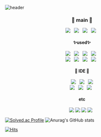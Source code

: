 ![header](https://capsule-render.vercel.app/api?type=Cylinder&color=auto&height=70&section=footer&text=🛠TechStack🛠&fontSize=30&animation=twinkling)


<h3 align="center"> 🌱 main 🌱</h3> 
<p align="center">
<img src="https://img.shields.io/badge/Android-3DDC84?style=flat-square&logo=Android&logoColor=white"/> </a> &nbsp
<img src="https://img.shields.io/badge/Kotlin-7F52FF?style=flat-square&logo=Kotlin&logoColor=white"/> &nbsp
<img src="https://img.shields.io/badge/Python-3776AB?style=flat-square&logo=Python&logoColor=white"/></a> &nbsp 
<img src="https://img.shields.io/badge/Java-007396?style=flat-square&logo=Java&logoColor=white"/></a> &nbsp 
</p>

<h4 align="center">  ✨used✨ </h4> 
<p align="center">
<img src="https://img.shields.io/badge/C++-3776AB?style=flat-square&logo=c%2B%2B&logoColor=white"/></a> &nbsp 
<img src="https://img.shields.io/badge/Node.js-339933?style=flat-square&logo=Node.js&logoColor=white"/></a> &nbsp 
<img src="https://img.shields.io/badge/Spring-6DB33F?style=flat-square&logo=Spring&logoColor=white"/></a> &nbsp
<img src="https://img.shields.io/badge/HTML5-E34F26?style=flat-square&logo=HTML5&logoColor=white"/></a> &nbsp </br> 
<img src="https://img.shields.io/badge/CSS3-1572B6?style=flat-square&logo=CSS3&logoColor=white"/></a> &nbsp
<img src="https://img.shields.io/badge/JavaScript-F7DF1E?style=flat-square&logo=JavaScript&logoColor=white"/></a> &nbsp
<img src="https://img.shields.io/badge/Vue.js-4FC08D?style=flat-square&logo=Vue.js&logoColor=white"/></a> &nbsp 
<img src="https://img.shields.io/badge/React-61DAFB?style=flat-square&logo=React&logoColor=black"/></a> &nbsp 
   
</p>
<h4 align="center"> 💞️ IDE 💞️ </h4> 
<p align="center">
</a> &nbsp
<img src="https://img.shields.io/badge/Eclipse-2C2255?style=flat-square&logo=Eclipse&logoColor=white"/></a> &nbsp
<img src="https://img.shields.io/badge/Jupyter-F37626?style=flat-square&logo=Jupyter&logoColor=white"/></a> &nbsp 
<img src="https://img.shields.io/badge/Visual Studio-5C2D91?style=flat-square&logo=Visual Studio&logoColor=white"/></a> &nbsp
</br> 
<img src="https://img.shields.io/badge/Visual Studio Code-007ACC?style=flat-square&logo=Visual Studio Code&logoColor=white"/></a> &nbsp
<img src="https://img.shields.io/badge/IntelliJ IDEA-000000?style=flat-square&logo=IntelliJ IDEA&logoColor=white"/></a> &nbsp
<img src="https://img.shields.io/badge/PyCharm-000000?style=flat-square&logo=PyCharm&logoColor=white"/></a> &nbsp 
</p>

<h4 align="center">etc</h4>
<p align="center">
   <a href="https://osnim.tistory.com//"><img src="https://img.shields.io/badge/Tstory%20-000000?style=flat-square&logo=D-Wave Systems&logoColor=white&link=https://osnim.tistory.com"/></a>
  <a href="https://osnim.github.io//"><img src="https://img.shields.io/badge/Git%20Blog-222222?style=flat-square&logo=GitHub-Pages&logoColor=white"/></a>
  <a href="mailto:osnim0320@gmail.com"><img src="https://img.shields.io/badge/Gmail-d14836?style=flat-square&logo=Gmail&logoColor=white&link=mailto:osnim0320@gmail.com"/></a>
  <img src="https://img.shields.io/badge/Jekyll-CC0000?style=flat-square&logo=Jekyll&logoColor=white"/></a> &nbsp 
</p>

[![Solved.ac Profile](http://mazassumnida.wtf/api/v2/generate_badge?boj=osnim)](https://solved.ac/osnim/)
![Anurag's GitHub stats](https://github-readme-stats.vercel.app/api?username=osnim&theme=radical&bg_color=30,e96443,904e95&title_color=fff&text_color=fff&show_icons=true)

[![Hits](https://hits.seeyoufarm.com/api/count/incr/badge.svg?url=https%3A%2F%2Fgithub.com%2Fosnim%2Fhit-counter&count_bg=%2379C83D&title_bg=%23555555&icon=&icon_color=%23E7E7E7&title=hits&edge_flat=false)](https://hits.seeyoufarm.com)
